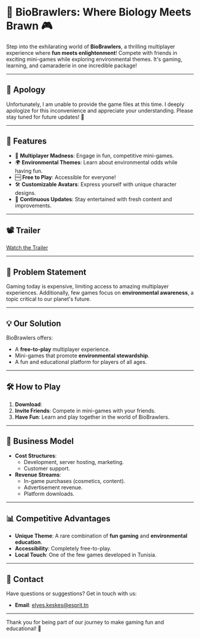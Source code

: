 # 🌱 BioBrawlers: Where Biology Meets Brawn 🎮

Step into the exhilarating world of **BioBrawlers**, a thrilling multiplayer experience where **fun meets enlightenment**! Compete with friends in exciting mini-games while exploring environmental themes. It's gaming, learning, and camaraderie in one incredible package!

---

## 🙏 Apology  
Unfortunately, I am unable to provide the game files at this time. I deeply apologize for this inconvenience and appreciate your understanding. Please stay tuned for future updates! 🙏  

---

## 🚀 Features
- 🎉 **Multiplayer Madness**: Engage in fun, competitive mini-games.
- 🌍 **Environmental Themes**: Learn about environmental odds while having fun.
- 🆓 **Free to Play**: Accessible for everyone!
- 🛠️ **Customizable Avatars**: Express yourself with unique character designs.
- 🔧 **Continuous Updates**: Stay entertained with fresh content and improvements.

---

## 📽️ Trailer
[Watch the Trailer](https://www.youtube.com/watch?v=pVM9VlWCor0)


---

## 🧐 Problem Statement
Gaming today is expensive, limiting access to amazing multiplayer experiences. Additionally, few games focus on **environmental awareness**, a topic critical to our planet's future.

---

## 💡 Our Solution
BioBrawlers offers:
- A **free-to-play** multiplayer experience.
- Mini-games that promote **environmental stewardship**.
- A fun and educational platform for players of all ages.

---

## 🛠️ How to Play
1. **Download**: 
2. **Invite Friends**: Compete in mini-games with your friends.
3. **Have Fun**: Learn and play together in the world of BioBrawlers.

---

## 🧩 Business Model
- **Cost Structures**:
  - Development, server hosting, marketing.
  - Customer support.
- **Revenue Streams**:
  - In-game purchases (cosmetics, content).
  - Advertisement revenue.
  - Platform downloads.

---

## 📊 Competitive Advantages
- **Unique Theme**: A rare combination of **fun gaming** and **environmental education**.
- **Accessibility**: Completely free-to-play.
- **Local Touch**: One of the few games developed in Tunisia.


---

## 📧 Contact
Have questions or suggestions? Get in touch with us:
- **Email**: elyes.keskes@esprit.tn

---

Thank you for being part of our journey to make gaming fun and educational! 🎉
